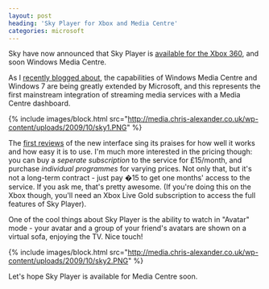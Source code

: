 ```yaml
---
layout: post
heading: 'Sky Player for Xbox and Media Centre'
categories: microsoft
---
```


Sky have now announced that Sky Player is [available for the Xbox 360](http://skyplayer.sky.com/watch/xbox360/), and soon Windows Media Centre.

As I [recently blogged about](http://www.chris-alexander.co.uk/930), the capabilities of Windows Media Centre and Windows 7 are being greatly extended by Microsoft, and this represents the first mainstream integration of streaming media services with a Media Centre dashboard.

{% include images/block.html src="http://media.chris-alexander.co.uk/wp-content/uploads/2009/10/sky1.PNG" %}

The [first reviews](http://www.electricpig.co.uk/2009/10/27/sky-player-on-xbox-360-hands-on-photos-and-first-impressions/) of the new interface sing its praises for how well it works and how easy it is to use. I'm much more interested in the pricing though: you can buy a *seperate subscription* to the service for £15/month, and purchase *individual programmes* for varying prices. Not only that, but it's not a long-term contract - just pay �15 to get one months' access to the service. If you ask me, that's pretty awesome. (If you're doing this on the Xbox though, you'll need an Xbox Live Gold subscription to access the full features of Sky Player).

One of the cool things about Sky Player is the ability to watch in "Avatar" mode - your avatar and a group of your friend's avatars are shown on a virtual sofa, enjoying the TV. Nice touch!

{% include images/block.html src="http://media.chris-alexander.co.uk/wp-content/uploads/2009/10/sky2.PNG" %}

Let's hope Sky Player is available for Media Centre soon.
